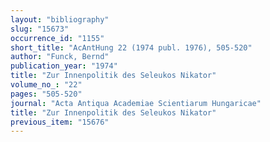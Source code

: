 ```yaml
---
layout: "bibliography"
slug: "15673"
occurrence_id: "1155"
short_title: "AcAntHung 22 (1974 publ. 1976), 505-520"
author: "Funck, Bernd"
publication_year: "1974"
title: "Zur Innenpolitik des Seleukos Nikator"
volume_no_: "22"
pages: "505-520"
journal: "Acta Antiqua Academiae Scientiarum Hungaricae"
title: "Zur Innenpolitik des Seleukos Nikator"
previous_item: "15676"
---
```

